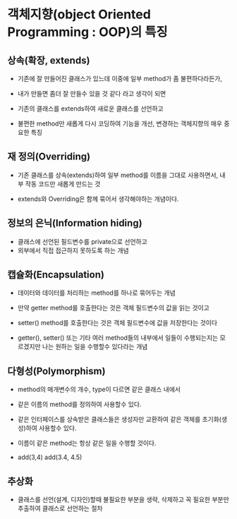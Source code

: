 # 객체지향(object Oriented Programming : OOP)의 특징

## 상속(확장, extends)
* 기존에 잘 만들어진 클래스가 있느데 이중에 일부 method가 좀 불편하다라든가,

* 내가 만들면 좀더 잘 만들수 있을 것 같다 라고 생각이 되면

* 기존의 클래스를 extends하여 새로운 클래스를 선언하고

* 불편한 method만 새롭게 다시 코딩하여 기능을 개선, 변경하는 객체지향의 매우 중요한 특징

## 재 정의(Overriding)
* 기존 클래스를 상속(extends)하여 일부 method를 이름을 그대로 사용하면서, 내부 작동 코드만 새롭게 만드는 것

* extends와 Overriding은 함께 묶어서 생각해야하는 개념이다.

## 정보의 은닉(Information hiding)
* 클래스에 선언된 필드변수를 private으로 선언하고
* 외부에서 직접 접근하지 못하도록 하는 개념

## 캡슐화(Encapsulation)
* 데이터와 데이터를 처리하는 method를 하나로 묶어두는 개념

* 만약 getter method를 호출한다는 것은 객체 필드변수의 값을
  읽는 것이고
  
* setter() method를 호출한다는 것은 객체 필드변수에 값을 저장한다는 것이다

* getter(), setter() 또는 기타 여러 method들의 내부에서
  일들이 수행되는지는 모르겠지만 나는 원하는 일을 수행할수 있다라는 개념 


## 다형성(Polymorphism)
* method의 매개변수의 개수, type이 다르면 같은 클래스 내에서

* 같은 이름의 method를 정의하여 사용할수 있다.

* 같은 인터페이스를 상속받은 클래스들은 생성자만 교환하여 같은 객체를 초기화(생성)하여 사용할수 있다.

* 이름이 같은 method는 항상 같은 일을 수행할 것이다.
* add(3,4) add(3.4, 4.5)

## 추상화
* 클래스를 선언(설계, 디자인)할때 불필요한 부분을 생략, 삭제하고 꼭 필요한 부분만 추출하여 클래스로 선언하는 절차